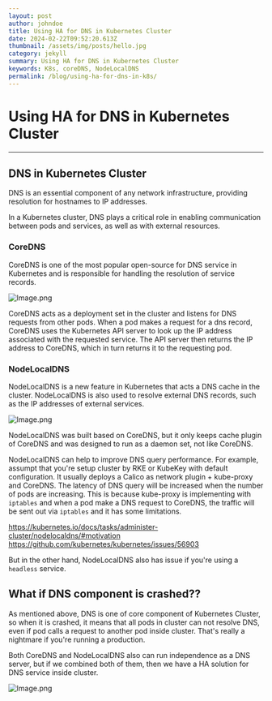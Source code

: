 ```yaml
---
layout: post
author: johndoe
title: Using HA for DNS in Kubernetes Cluster
date: 2024-02-22T09:52:20.613Z
thumbnail: /assets/img/posts/hello.jpg
category: jekyll
summary: Using HA for DNS in Kubernetes Cluster
keywords: K8s, coreDNS, NodeLocalDNS
permalink: /blog/using-ha-for-dns-in-k8s/
---
```

# Using HA for DNS in Kubernetes Cluster

---

## DNS in Kubernetes Cluster

DNS is an essential component of any network infrastructure, providing resolution for hostnames to IP addresses. 

In a Kubernetes cluster, DNS plays a critical role in enabling communication between pods and services, as well as with external resources. 

### CoreDNS

CoreDNS is one of the most popular open-source for DNS service in Kubernetes and is responsible for handling the resolution of service records. 

![Image.png](https://cilium.io/static/7720169a677cd13bbad2b9c431d560d8/1ab28/ogimage.webp)

CoreDNS acts as a deployment set in the cluster and listens for DNS requests from other pods. 
When a pod makes a request for a dns record, CoreDNS uses the Kubernetes API server to look up the IP address associated with the requested service. The API server then returns the IP address to CoreDNS, which in turn returns it to the requesting pod.

### NodeLocalDNS

NodeLocalDNS is a new feature in Kubernetes that acts a DNS cache in the cluster. NodeLocalDNS is also used to resolve external DNS records, such as the IP addresses of external services.

![Image.png](https://raw.githubusercontent.com/sonminh18/kubernetes-nightmares/main/docs/assets/img/posts/nodelocaldns.png)

NodeLocalDNS was built based on CoreDNS, but it only keeps cache plugin of CoreDNS and was designed to run as a daemon set, not like CoreDNS.

NodeLocalDNS can help to improve DNS query performance. For example, assumpt that you're setup cluster by RKE or KubeKey with default configuration. It usually deploys a Calico as network plugin + kube-proxy and CoreDNS. The latency of DNS query will be increased when the number of pods are increasing. This is because kube-proxy is implementing with `iptables` and when a pod make a DNS request to CoreDNS, the traffic will be sent out via `iptables` and it has some limitations.

https://kubernetes.io/docs/tasks/administer-cluster/nodelocaldns/#motivation
https://github.com/kubernetes/kubernetes/issues/56903

But in the other hand, NodeLocalDNS also has issue if you're using a `headless` service.

## What if DNS component is crashed??

As mentioned above, DNS is one of core component of Kubernetes Cluster, so when it is crashed, it means that all pods in cluster can not resolve DNS, even if pod calls a request to another pod inside cluster. That's really a nightmare if you're running a production.

Both CoreDNS and NodeLocalDNS also can run independence as a DNS server, but if we combined both of them, then we have a HA solution for DNS service inside cluster.

![Image.png](https://raw.githubusercontent.com/sonminh18/kubernetes-nightmares/main/docs/assets/img/posts/ha-dns.png)